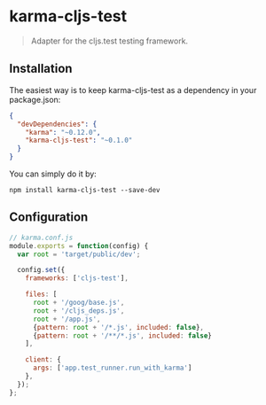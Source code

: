 # karma-cljs-test

> Adapter for the cljs.test testing framework.

## Installation

The easiest way is to keep karma-cljs-test as a dependency in your package.json:

```json
{
  "devDependencies": {
    "karma": "~0.12.0",
    "karma-cljs-test": "~0.1.0"
  }
}
```

You can simply do it by:

```
npm install karma-cljs-test --save-dev
```

## Configuration

```js
// karma.conf.js
module.exports = function(config) {
  var root = 'target/public/dev';

  config.set({
    frameworks: ['cljs-test'],

    files: [
      root + '/goog/base.js',
      root + '/cljs_deps.js',
      root + '/app.js',
      {pattern: root + '/*.js', included: false},
      {pattern: root + '/**/*.js', included: false}
    ],

    client: {
      args: ['app.test_runner.run_with_karma']
    },
  });
};
```
